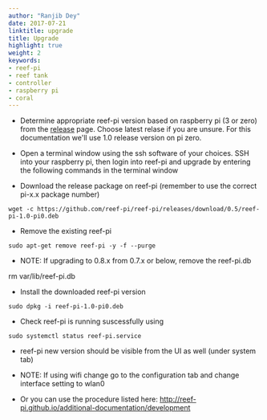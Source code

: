 ```yaml
---
author: "Ranjib Dey"
date: 2017-07-21
linktitle: upgrade
title: Upgrade
highlight: true
weight: 2
keywords:
- reef-pi
- reef tank
- controller
- raspberry pi
- coral
---
```


- Determine appropriate reef-pi version based on raspberry pi (3 or zero) from the [release](https://github.com/reef-pi/reef-pi/releases/) page. Choose latest relase if you are unsure. For this documentation we'll use 1.0 release version on pi zero.

- Open a terminal window using the ssh software of your choices.  SSH into your raspberry pi, then login into reef-pi and upgrade by entering the following commands in the terminal window

- Download the release package on reef-pi (remember to use the correct pi-x.x package number)
```
wget -c https://github.com/reef-pi/reef-pi/releases/download/0.5/reef-pi-1.0-pi0.deb
```

- Remove the existing reef-pi
```
sudo apt-get remove reef-pi -y -f --purge
```
- NOTE: If upgrading to 0.8.x from 0.7.x or below, remove the reef-pi.db

rm var/lib/reef-pi.db

- Install the downloaded reef-pi version
```
sudo dpkg -i reef-pi-1.0-pi0.deb
```

- Check reef-pi is running suscessfully using
```
sudo systemctl status reef-pi.service
```

- reef-pi new version should be visible from the UI as well (under system tab)

- NOTE: If using wifi change go to the configuration tab and change interface setting to wlan0

- Or you can use the procedure listed here: http://reef-pi.github.io/additional-documentation/development
